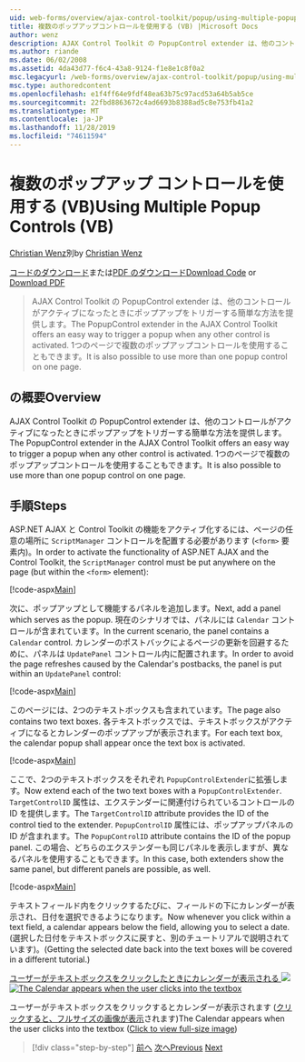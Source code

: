 ```yaml
---
uid: web-forms/overview/ajax-control-toolkit/popup/using-multiple-popup-controls-vb
title: 複数のポップアップコントロールを使用する (VB) |Microsoft Docs
author: wenz
description: AJAX Control Toolkit の PopupControl extender は、他のコントロールがアクティブになったときにポップアップをトリガーする簡単な方法を提供します。 また、m...
ms.author: riande
ms.date: 06/02/2008
ms.assetid: 4da43d77-f6c4-43a8-9124-f1e8e1c8f0a2
msc.legacyurl: /web-forms/overview/ajax-control-toolkit/popup/using-multiple-popup-controls-vb
msc.type: authoredcontent
ms.openlocfilehash: e1f4ff64e9fdf48ea63b75c97acd53a64b5ab5ce
ms.sourcegitcommit: 22fbd8863672c4ad6693b8388ad5c8e753fb41a2
ms.translationtype: MT
ms.contentlocale: ja-JP
ms.lasthandoff: 11/28/2019
ms.locfileid: "74611594"
---
```

# <a name="using-multiple-popup-controls-vb"></a><span data-ttu-id="fd68d-104">複数のポップアップ コントロールを使用する (VB)</span><span class="sxs-lookup"><span data-stu-id="fd68d-104">Using Multiple Popup Controls (VB)</span></span>

<span data-ttu-id="fd68d-105">[Christian Wenz](https://github.com/wenz)別</span><span class="sxs-lookup"><span data-stu-id="fd68d-105">by [Christian Wenz](https://github.com/wenz)</span></span>

<span data-ttu-id="fd68d-106">[コードのダウンロード](https://download.microsoft.com/download/9/3/f/93f8daea-bebd-4821-833b-95205389c7d0/PopupControl1.vb.zip)または[PDF のダウンロード](https://download.microsoft.com/download/2/d/c/2dc10e34-6983-41d4-9c08-f78f5387d32b/popupcontrol1VB.pdf)</span><span class="sxs-lookup"><span data-stu-id="fd68d-106">[Download Code](https://download.microsoft.com/download/9/3/f/93f8daea-bebd-4821-833b-95205389c7d0/PopupControl1.vb.zip) or [Download PDF](https://download.microsoft.com/download/2/d/c/2dc10e34-6983-41d4-9c08-f78f5387d32b/popupcontrol1VB.pdf)</span></span>

> <span data-ttu-id="fd68d-107">AJAX Control Toolkit の PopupControl extender は、他のコントロールがアクティブになったときにポップアップをトリガーする簡単な方法を提供します。</span><span class="sxs-lookup"><span data-stu-id="fd68d-107">The PopupControl extender in the AJAX Control Toolkit offers an easy way to trigger a popup when any other control is activated.</span></span> <span data-ttu-id="fd68d-108">1つのページで複数のポップアップコントロールを使用することもできます。</span><span class="sxs-lookup"><span data-stu-id="fd68d-108">It is also possible to use more than one popup control on one page.</span></span>

## <a name="overview"></a><span data-ttu-id="fd68d-109">の概要</span><span class="sxs-lookup"><span data-stu-id="fd68d-109">Overview</span></span>

<span data-ttu-id="fd68d-110">AJAX Control Toolkit の PopupControl extender は、他のコントロールがアクティブになったときにポップアップをトリガーする簡単な方法を提供します。</span><span class="sxs-lookup"><span data-stu-id="fd68d-110">The PopupControl extender in the AJAX Control Toolkit offers an easy way to trigger a popup when any other control is activated.</span></span> <span data-ttu-id="fd68d-111">1つのページで複数のポップアップコントロールを使用することもできます。</span><span class="sxs-lookup"><span data-stu-id="fd68d-111">It is also possible to use more than one popup control on one page.</span></span>

## <a name="steps"></a><span data-ttu-id="fd68d-112">手順</span><span class="sxs-lookup"><span data-stu-id="fd68d-112">Steps</span></span>

<span data-ttu-id="fd68d-113">ASP.NET AJAX と Control Toolkit の機能をアクティブ化するには、ページの任意の場所に `ScriptManager` コントロールを配置する必要があります (`<form>` 要素内)。</span><span class="sxs-lookup"><span data-stu-id="fd68d-113">In order to activate the functionality of ASP.NET AJAX and the Control Toolkit, the `ScriptManager` control must be put anywhere on the page (but within the `<form>` element):</span></span>

[!code-aspx[Main](using-multiple-popup-controls-vb/samples/sample1.aspx)]

<span data-ttu-id="fd68d-114">次に、ポップアップとして機能するパネルを追加します。</span><span class="sxs-lookup"><span data-stu-id="fd68d-114">Next, add a panel which serves as the popup.</span></span> <span data-ttu-id="fd68d-115">現在のシナリオでは、パネルには `Calendar` コントロールが含まれています。</span><span class="sxs-lookup"><span data-stu-id="fd68d-115">In the current scenario, the panel contains a `Calendar` control.</span></span> <span data-ttu-id="fd68d-116">カレンダーのポストバックによるページの更新を回避するために、パネルは `UpdatePanel` コントロール内に配置されます。</span><span class="sxs-lookup"><span data-stu-id="fd68d-116">In order to avoid the page refreshes caused by the Calendar's postbacks, the panel is put within an `UpdatePanel` control:</span></span>

[!code-aspx[Main](using-multiple-popup-controls-vb/samples/sample2.aspx)]

<span data-ttu-id="fd68d-117">このページには、2つのテキストボックスも含まれています。</span><span class="sxs-lookup"><span data-stu-id="fd68d-117">The page also contains two text boxes.</span></span> <span data-ttu-id="fd68d-118">各テキストボックスでは、テキストボックスがアクティブになるとカレンダーのポップアップが表示されます。</span><span class="sxs-lookup"><span data-stu-id="fd68d-118">For each text box, the calendar popup shall appear once the text box is activated.</span></span>

[!code-aspx[Main](using-multiple-popup-controls-vb/samples/sample3.aspx)]

<span data-ttu-id="fd68d-119">ここで、2つのテキストボックスをそれぞれ `PopupControlExtender`に拡張します。</span><span class="sxs-lookup"><span data-stu-id="fd68d-119">Now extend each of the two text boxes with a `PopupControlExtender`.</span></span> <span data-ttu-id="fd68d-120">`TargetControlID` 属性は、エクステンダーに関連付けられているコントロールの ID を提供します。</span><span class="sxs-lookup"><span data-stu-id="fd68d-120">The `TargetControlID` attribute provides the ID of the control tied to the extender.</span></span> <span data-ttu-id="fd68d-121">`PopupControlID` 属性には、ポップアップパネルの ID が含まれます。</span><span class="sxs-lookup"><span data-stu-id="fd68d-121">The `PopupControlID` attribute contains the ID of the popup panel.</span></span> <span data-ttu-id="fd68d-122">この場合、どちらのエクステンダーも同じパネルを表示しますが、異なるパネルを使用することもできます。</span><span class="sxs-lookup"><span data-stu-id="fd68d-122">In this case, both extenders show the same panel, but different panels are possible, as well.</span></span>

[!code-aspx[Main](using-multiple-popup-controls-vb/samples/sample4.aspx)]

<span data-ttu-id="fd68d-123">テキストフィールド内をクリックするたびに、フィールドの下にカレンダーが表示され、日付を選択できるようになります。</span><span class="sxs-lookup"><span data-stu-id="fd68d-123">Now whenever you click within a text field, a calendar appears below the field, allowing you to select a date.</span></span> <span data-ttu-id="fd68d-124">(選択した日付をテキストボックスに戻すと、別のチュートリアルで説明されています)。</span><span class="sxs-lookup"><span data-stu-id="fd68d-124">(Getting the selected date back into the text boxes will be covered in a different tutorial.)</span></span>

<span data-ttu-id="fd68d-125">[ユーザーがテキストボックスをクリックしたときにカレンダーが表示される ![](using-multiple-popup-controls-vb/_static/image2.png)](using-multiple-popup-controls-vb/_static/image1.png)</span><span class="sxs-lookup"><span data-stu-id="fd68d-125">[![The Calendar appears when the user clicks into the textbox](using-multiple-popup-controls-vb/_static/image2.png)](using-multiple-popup-controls-vb/_static/image1.png)</span></span>

<span data-ttu-id="fd68d-126">ユーザーがテキストボックスをクリックするとカレンダーが表示されます ([クリックすると、フルサイズの画像が表示](using-multiple-popup-controls-vb/_static/image3.png)されます)</span><span class="sxs-lookup"><span data-stu-id="fd68d-126">The Calendar appears when the user clicks into the textbox ([Click to view full-size image](using-multiple-popup-controls-vb/_static/image3.png))</span></span>

> [!div class="step-by-step"]
> <span data-ttu-id="fd68d-127">[前へ](handling-postbacks-from-a-popup-control-without-an-updatepanel-cs.md)
> [次へ](handling-postbacks-from-a-popup-control-with-an-updatepanel-vb.md)</span><span class="sxs-lookup"><span data-stu-id="fd68d-127">[Previous](handling-postbacks-from-a-popup-control-without-an-updatepanel-cs.md)
[Next](handling-postbacks-from-a-popup-control-with-an-updatepanel-vb.md)</span></span>
